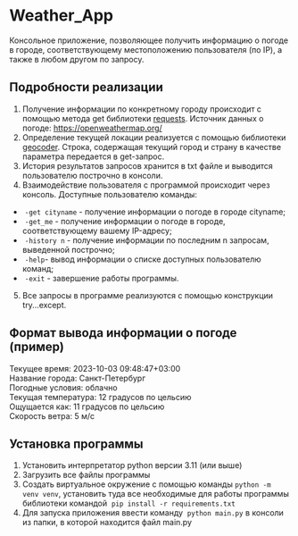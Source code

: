 # Weather_App
Консольное приложение, позволяющее получить информацию о погоде в городе, соответствующему местоположению пользователя (по IP), а также в любом другом по запросу.
## Подробности реализации
1) Получение информации по конкретному городу происходит с помощью метода get библиотеки [requests](https://requests.readthedocs.io/en/latest/user/quickstart/). Источник данных о погоде: https://openweathermap.org/
2) Определение текущей локации реализуется с помощью библиотеки [geocoder](https://pypi.org/project/geocoder/). Строка, содержащая текущий город и страну в качестве параметра передается в get-запрос.
3) История результатов запросов хранится в txt файле и выводится пользователю построчно в консоли.
4) Взаимодействие пользователя с программой происходит через консоль. Доступные пользователю команды:
*  `-get cityname` - получение информации о погоде в городе cityname;
*  `-get_me` - получение информации о погоде в городе, соответствующему вашему IP-адресу;
*  `-history n` - получение информации по последним n запросам, выведенной построчно;
*  `-help`- вывод информации о списке доступных пользователю команд;
*  `-exit` - завершение работы программы.
5) Все запросы в программе реализуются с помощью конструкции try...except.

## Формат вывода информации о погоде (пример)

Текущее время: 2023-10-03 09:48:47+03:00  
Название города: Санкт-Петербург  
Погодные условия: облачно  
Текущая температура: 12 градусов по цельсию  
Ощущается как: 11 градусов по цельсию  
Скорость ветра: 5 м/c  

## Установка программы
1) Установить интерпретатор python версии 3.11 (или выше)
2) Загрузить все файлы программы
3) Создать виртуальное окружение с помощью команды `python -m venv venv`, установить туда все необходимые для работы программы библиотеки командой  `pip install -r requirements.txt`
4) Для запуска приложения ввести команду  `python main.py` в консоли из папки, в которой находится файл main.py